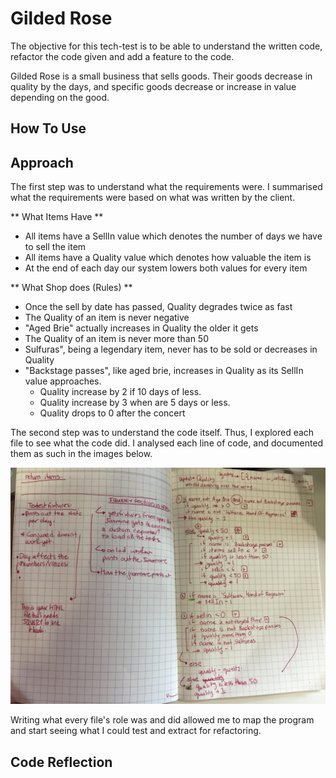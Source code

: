 # Gilded Rose

The objective for this tech-test is to be able to understand the written code, refactor the code given and add a feature
to the code.

Gilded Rose is a small business that sells goods. Their goods
decrease in quality by the days, and specific goods decrease
or increase in value depending on the good.

## How To Use

## Approach

The first step was to understand what the requirements were. I summarised what the requirements were based on what was written by the client.


** What Items Have **
- All items have a SellIn value which denotes the number of days we have to sell the item
- All items have a Quality value which denotes how valuable the item is
- At the end of each day our system lowers both values for every item

** What Shop does (Rules) **
- Once the sell by date has passed, Quality degrades twice as fast
- The Quality of an item is never negative
- "Aged Brie" actually increases in Quality the older it gets
- The Quality of an item is never more than 50 
- Sulfuras", being a legendary item, never has to be sold or decreases in Quality
- "Backstage passes", like aged brie, increases in Quality as its SellIn value approaches.
  - Quality increase by 2 if 10 days of less.  
  - Quality increase by 3 when are 5 days or less.
  - Quality drops to 0 after the concert


The second step was to understand the code itself. Thus, I explored each file to see what the code did. I analysed each
line of code, and documented them as such in the images below.

![](images/unnamed.jpg)

Writing what every file's role was and did allowed me to map the program and start seeing what I could test and extract for refactoring.

## Code Reflection
